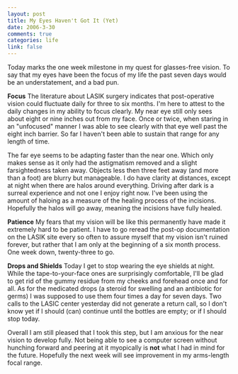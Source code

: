 ```yaml
--- 
layout: post
title: My Eyes Haven't Got It (Yet)
date: 2006-3-30
comments: true
categories: life
link: false
---
```

Today marks the one week milestone in my quest for glasses-free vision. To say that my eyes have been the focus of my life the past seven days would be an understatement, and a bad pun.

<strong>Focus</strong>
The literature about LASIK surgery indicates that post-operative vision could fluctuate daily for three to six months. I'm here to attest to the daily changes in my ability to focus clearly. My near eye still only sees about eight or nine inches out from my face. Once or twice, when staring in an "unfocused" manner I was able to see clearly with that eye well past the eight inch barrier. So far I haven't been able to sustain that range for any length of time.

The far eye seems to be adapting faster than the near one. Which only makes sense as it only had the astigmatism removed and a slight farsightedness taken away. Objects less then three feet away (and more than a foot) are blurry but manageable. I do have clarity at distances, except at night when there are halos around everything. Driving after dark is a surreal experience and not one I enjoy right now. I've been using the amount of haloing as a measure of the healing process of the incisions. Hopefully the halos will go away, meaning the incisions have fully healed.

<strong>Patience</strong>
My fears that my vision will be like this permanently have made it extremely hard to be patient. I have to go reread the post-op documentation on the LASIK site every so often to assure myself that my vision isn't ruined forever, but rather that I am only at the beginning of a six month process. One week down, twenty-three to go.

<strong>Drops and Shields</strong>
Today I get to stop wearing the eye shields at night. While the tape-to-your-face ones are surprisingly comfortable, I'll be glad to get rid of the gummy residue from my cheeks and forehead once and for all. As for the medicated drops (a steroid for swelling and an antibiotic for germs) I was supposed to use them four times a day for seven days. Two calls to the LASIC center yesterday did not generate a return call, so I don't know yet if I should (can) continue until the bottles are empty; or if I should stop today.

Overall I am still pleased that I took this step, but I am anxious for the near vision to develop fully. Not being able to see a computer screen without hunching forward and peering at it myopically is <strong>not</strong> what I had in mind for the future. Hopefully the next week will see improvement in my arms-length focal range.
